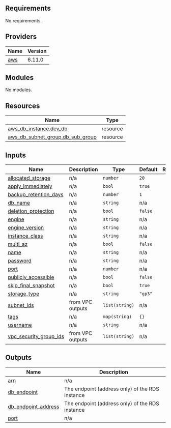 <!-- BEGIN_TF_DOCS -->
## Requirements

No requirements.

## Providers

| Name | Version |
|------|---------|
| <a name="provider_aws"></a> [aws](#provider\_aws) | 6.11.0 |

## Modules

No modules.

## Resources

| Name | Type |
|------|------|
| [aws_db_instance.dev_db](https://registry.terraform.io/providers/hashicorp/aws/latest/docs/resources/db_instance) | resource |
| [aws_db_subnet_group.db_sub_group](https://registry.terraform.io/providers/hashicorp/aws/latest/docs/resources/db_subnet_group) | resource |

## Inputs

| Name | Description | Type | Default | Required |
|------|-------------|------|---------|:--------:|
| <a name="input_allocated_storage"></a> [allocated\_storage](#input\_allocated\_storage) | n/a | `number` | `20` | no |
| <a name="input_apply_immediately"></a> [apply\_immediately](#input\_apply\_immediately) | n/a | `bool` | `true` | no |
| <a name="input_backup_retention_days"></a> [backup\_retention\_days](#input\_backup\_retention\_days) | n/a | `number` | `1` | no |
| <a name="input_db_name"></a> [db\_name](#input\_db\_name) | n/a | `string` | n/a | yes |
| <a name="input_deletion_protection"></a> [deletion\_protection](#input\_deletion\_protection) | n/a | `bool` | `false` | no |
| <a name="input_engine"></a> [engine](#input\_engine) | n/a | `string` | n/a | yes |
| <a name="input_engine_version"></a> [engine\_version](#input\_engine\_version) | n/a | `string` | n/a | yes |
| <a name="input_instance_class"></a> [instance\_class](#input\_instance\_class) | n/a | `string` | n/a | yes |
| <a name="input_multi_az"></a> [multi\_az](#input\_multi\_az) | n/a | `bool` | `false` | no |
| <a name="input_name"></a> [name](#input\_name) | n/a | `string` | n/a | yes |
| <a name="input_password"></a> [password](#input\_password) | n/a | `string` | n/a | yes |
| <a name="input_port"></a> [port](#input\_port) | n/a | `number` | n/a | yes |
| <a name="input_publicly_accessible"></a> [publicly\_accessible](#input\_publicly\_accessible) | n/a | `bool` | `false` | no |
| <a name="input_skip_final_snapshot"></a> [skip\_final\_snapshot](#input\_skip\_final\_snapshot) | n/a | `bool` | `true` | no |
| <a name="input_storage_type"></a> [storage\_type](#input\_storage\_type) | n/a | `string` | `"gp3"` | no |
| <a name="input_subnet_ids"></a> [subnet\_ids](#input\_subnet\_ids) | from VPC outputs | `list(string)` | n/a | yes |
| <a name="input_tags"></a> [tags](#input\_tags) | n/a | `map(string)` | `{}` | no |
| <a name="input_username"></a> [username](#input\_username) | n/a | `string` | n/a | yes |
| <a name="input_vpc_security_group_ids"></a> [vpc\_security\_group\_ids](#input\_vpc\_security\_group\_ids) | from VPC outputs | `list(string)` | n/a | yes |

## Outputs

| Name | Description |
|------|-------------|
| <a name="output_arn"></a> [arn](#output\_arn) | n/a |
| <a name="output_db_endpoint"></a> [db\_endpoint](#output\_db\_endpoint) | The endpoint (address only) of the RDS instance |
| <a name="output_db_endpoint_address"></a> [db\_endpoint\_address](#output\_db\_endpoint\_address) | The endpoint (address only) of the RDS instance |
| <a name="output_port"></a> [port](#output\_port) | n/a |
<!-- END_TF_DOCS -->
